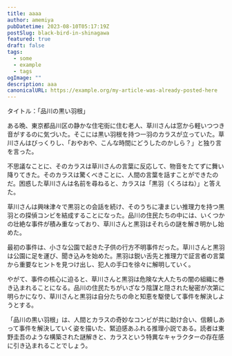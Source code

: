 ```yaml
---
title: aaaa
author: amemiya
pubDatetime: 2023-08-10T05:17:19Z
postSlug: black-bird-in-shinagawa
featured: true
draft: false
tags:
  - some
  - example
  - tags
ogImage: ""
description: aaa
canonicalURL: https://example.org/my-article-was-already-posted-here
---
```


タイトル：「品川の黒い羽根」

ある晩、東京都品川区の静かな住宅街に住む老人、草川さんは窓から軽いつつき音がするのに気づいた。そこには黒い羽根を持つ一羽のカラスが立っていた。草川さんはびっくりし、「おやおや、こんな時間にどうしたのかしら？」と独り言を言った。

不思議なことに、そのカラスは草川さんの言葉に反応して、物音をたてずに舞い降りてきた。そのカラスは驚くべきことに、人間の言葉を話すことができたのだ。困惑した草川さんは名前を尋ねると、カラスは「黒羽（くろはね）」と答えた。

草川さんは興味津々で黒羽との会話を続け、そのうちに凄まじい推理力を持つ黒羽との探偵コンビを結成することになった。品川の住民たちの中には、いくつかの壮絶な事件が積み重なっており、草川さんと黒羽はそれらの謎を解き明かし始めた。

最初の事件は、小さな公園で起きた子供の行方不明事件だった。草川さんと黒羽は公園に足を運び、聞き込みを始めた。黒羽は鋭い舌先と推理力で証言者の言葉から重要なヒントを見つけ出し、犯人の手口を徐々に解明していく。

やがて、事件の核心に迫ると、草川さんと黒羽は危険な大人たちの闇の組織に巻き込まれることになる。品川の住民たちがいざなう陰謀と隠された秘密が次第に明らかになり、草川さんと黒羽は自分たちの命と知恵を駆使して事件を解決しようとする。

「品川の黒い羽根」は、人間とカラスの奇妙なコンビが共に助け合い、信頼しあって事件を解決していく姿を描いた、緊迫感あふれる推理小説である。読者は東野圭吾のような構築された謎解きと、カラスという特異なキャラクターの存在感に引き込まれることでしょう。
